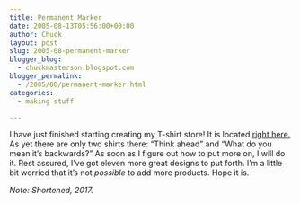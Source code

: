 ```yaml
---
title: Permanent Marker
date: 2005-08-13T05:56:00+00:00
author: Chuck
layout: post
slug: 2005-08-permanent-marker
blogger_blog:
  - chuckmasterson.blogspot.com
blogger_permalink:
  - /2005/08/permanent-marker.html
categories:
  - making stuff

---
```

I have just finished starting creating my T-shirt store! It is located [right
here.](http://www.cafepress.com/permanentmarker) As yet there are only two
shirts there: “Think ahead” and “What do you mean it’s backwards?” As soon as I
figure out how to put more on, I will do it. Rest assured, I’ve got eleven more
great designs to put forth. I’m a little bit worried that it’s not _possible_
to add more products. Hope it is.

*Note: Shortened, 2017.*
